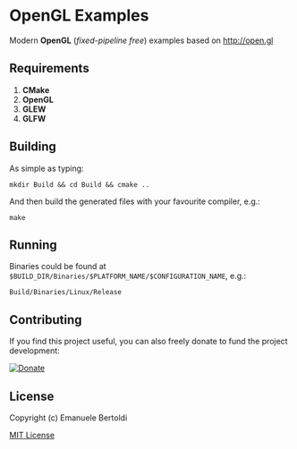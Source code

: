 OpenGL Examples
===============

Modern **OpenGL** (*fixed-pipeline free*) examples based on http://open.gl

## Requirements

  1. **CMake**
  2. **OpenGL**
  3. **GLEW**
  4. **GLFW**

## Building

As simple as typing:

    mkdir Build && cd Build && cmake ..

And then build the generated files with your favourite compiler, e.g.:

    make

## Running

Binaries could be found at `$BUILD_DIR/Binaries/$PLATFORM_NAME/$CONFIGURATION_NAME`, e.g.:

    Build/Binaries/Linux/Release
    
## Contributing

If you find this project useful, you can also freely donate to fund the project development:

[![Donate](https://www.paypalobjects.com/en_US/i/btn/btn_donate_SM.gif)](https://paypal.me/EBertoldi)

## License

Copyright (c) Emanuele Bertoldi

[MIT License](http://en.wikipedia.org/wiki/MIT_License)
